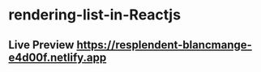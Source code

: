 # rendering-list-in-Reactjs
<h2>Live Preview <a href="https://resplendent-blancmange-e4d00f.netlify.app">https://resplendent-blancmange-e4d00f.netlify.app</a></h2>
